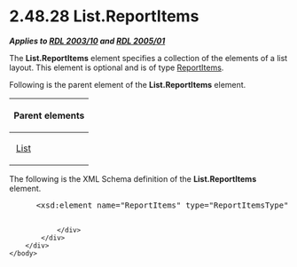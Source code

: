<html dir="LTR" xmlns:mshelp="http://msdn.microsoft.com/mshelp" xmlns:ddue="http://ddue.schemas.microsoft.com/authoring/2003/5" xmlns:xlink="http://www.w3.org/1999/xlink" xmlns:tool="http://www.microsoft.com/tooltip">
    <head>
        <meta http-equiv="Content-Type" content="text/html; CHARSET=utf-8"></meta>
        <meta name="save" content="history"></meta>
        <title>2.48.28 List.ReportItems</title>
        <xml>
            <mshelp:toctitle title="2.48.28 List.ReportItems"></mshelp:toctitle>
            <mshelp:rltitle title="[MS-RDL]: List.ReportItems"></mshelp:rltitle>
            <mshelp:keyword index="A" term="6bf5aad8-8e36-462e-a346-74110c96c93f"></mshelp:keyword>
            <mshelp:attr name="DCSext.ContentType" value="open specification"></mshelp:attr>
            <mshelp:attr name="AssetID" value="6bf5aad8-8e36-462e-a346-74110c96c93f"></mshelp:attr>
            <mshelp:attr name="TopicType" value="kbRef"></mshelp:attr>
            <mshelp:attr name="DCSext.Title" value="[MS-RDL]: List.ReportItems" />
        </xml>
    </head>
    <body>
        <div id="header">
            <h1 class="heading">2.48.28 List.ReportItems</h1>
        </div>
        <div id="mainSection">
            <div id="mainBody">
                <div id="allHistory" class="saveHistory"></div>
                <div id="sectionSection0" class="section" name="collapseableSection">
                    

<p><b><i>Applies to </i></b><a href="a7e2ad00-07c8-4f6d-80ab-3ad55df7b233.md"><b><i>RDL 2003/10</i></b></a><b>
<i>and </i></b><a href="3ebe2912-4958-4832-b391-cad1f5e13338.md"><b><i>RDL 2005/01</i></b></a></p>

<p>The <b>List.ReportItems</b> element specifies a collection
of the elements of a list layout. This element is optional and is of type <a href="c5fef915-e842-43b4-91f9-56af4eb15be0.md">ReportItems</a>.</p>

<p>Following is the parent element of the <b>List.ReportItems</b>
element.</p>

<table>
 <thead>
  <tr>
   <th>
   <p>Parent elements</p>
   </th>
  </tr>
 </thead>
 <tr>
  <td>
  <p> <a href="ea4c625c-0558-4fb3-b3b8-bde6c160b1e2.md">List</a>
  </p>
  </td>
 </tr>
</table>

<p>The following is the XML Schema definition of the <b>List.ReportItems</b>
element.           </p>

<dl>
<dd>
<div><pre> &lt;xsd:element name=&quot;ReportItems&quot; type=&quot;ReportItemsType&quot; minOccurs=&quot;0&quot; /&gt;
  
</pre></div>
</dd></dl>


                </div>
            </div>
        </div>
    </body>
</html>